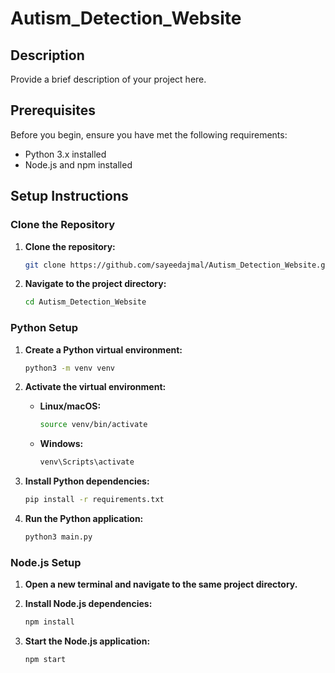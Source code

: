 # Autism_Detection_Website

## Description

Provide a brief description of your project here.

## Prerequisites

Before you begin, ensure you have met the following requirements:

- Python 3.x installed
- Node.js and npm installed

## Setup Instructions

### Clone the Repository

1. **Clone the repository:**

   ```bash
   git clone https://github.com/sayeedajmal/Autism_Detection_Website.git
   ```

2. **Navigate to the project directory:**

   ```bash
   cd Autism_Detection_Website
   ```

### Python Setup

1. **Create a Python virtual environment:**

   ```bash
   python3 -m venv venv
   ```

2. **Activate the virtual environment:**

   - **Linux/macOS:**

     ```bash
     source venv/bin/activate
     ```

   - **Windows:**

     ```bash
     venv\Scripts\activate
     ```

3. **Install Python dependencies:**

   ```bash
   pip install -r requirements.txt
   ```

4. **Run the Python application:**

   ```bash
   python3 main.py
   ```

### Node.js Setup

1. **Open a new terminal and navigate to the same project directory.**

2. **Install Node.js dependencies:**

   ```bash
   npm install
   ```

3. **Start the Node.js application:**

   ```bash
   npm start
   ```
